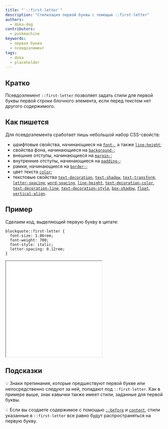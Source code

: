 ```yaml
---
title: "`::first-letter`"
description: "Стилизация первой буквы с помощью ::first-letter"
authors:
  - doka-dog
contributors:
  - punkmachine
keywords:
  - первая буква
  - псевдоэлемент
tags:
  - doka
  - placeholder
---
```


## Кратко

Псевдоэлемент `::first-letter` позволяет задать стили для первой буквы первой строки блочного элемента, если перед текстом нет другого содержимого.

## Как пишется

Для псевдоэлемента сработает лишь небольшой набор CSS-свойств:

- шрифтовые свойства, начинающиеся на [`font-`](/css/font/), а также [`line-height`](/css/line-height/);
- свойства фона, начинающиеся на [`background-`](/css/backgroutnd/);
- внешние отступы, начинающиеся на [`margin-`](/css/margin/);
- внутренние отступы, начинающиеся на [`padding-`](/css/padding/);
- рамки, начинающиеся на [`border-`](/css/border/);
- цвет текста [`color`](/css/color);
- текстовые свойства [`text-decoration`](/css/text-decoration/), [`text-shadow`](/css/text-shadow/), [`text-transform`](/css/text-transform/), [`letter-spacing`](/css/letter-spacing/), [`word-spacing`](/css/word-spacing/), [`line-height`](/css/line-height/), [`text-decoration-color`](/css/text-decoration-color/), [`text-decoration-line`](/css/text-decoration-line/), [`text-decoration-style`](/css/text-decoration-style/), [`box-shadow`](/css/box-shadow/), [`float`](/css/float/), [`vertical-align`](/css/vertical-align/).

## Пример

Сделаем код, выделяющий первую букву в цитате:

```
blockquote::first-letter {
  font-size: 1.86rem;
  font-weight: 700;
  font-style: italic;
  letter-spacing: 0.12rem;
}
```

<iframe title="Псевдоэлемент ::first-letter" src="demos/quote/" height="300"></iframe>

## Подсказки

💡 Знаки препинания, которые предшествуют первой букве или непосредственно следуют за ней, попадают под `::first-letter`. Как в примере выше, знак кавычки также имеет стили, заданные для первой буквы.

💡 Если вы создаете содержимое с помощью [`::before`](/css/before/) и [`content`](/css/content/), стили указанные в `::first-letter` все равно будут распространяться на первую букву.